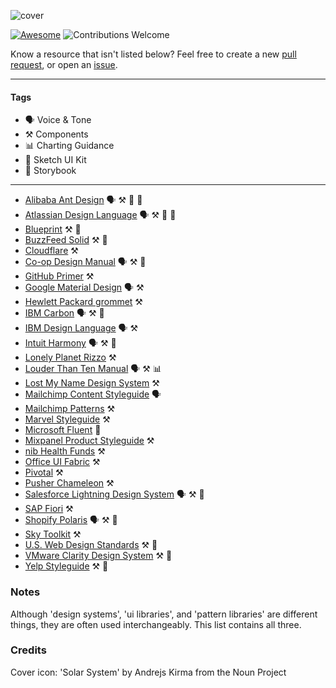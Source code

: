 ![cover](/cover.png)

[![Awesome](https://cdn.rawgit.com/sindresorhus/awesome/d7305f38d29fed78fa85652e3a63e154dd8e8829/media/badge.svg)](https://github.com/sindresorhus/awesome)
![Contributions Welcome](https://img.shields.io/badge/Contributions-welcome-blue.svg)

Know a resource that isn't listed below? Feel free to create a new [pull request](https://github.com/alexpate/awesome-design-systems/pulls), or open an [issue](https://github.com/alexpate/awesome-design-systems/issues/new).

- - -
#### Tags

- 🗣 Voice & Tone
- ⚒ Components
- 📊 Charting Guidance
- 🎨 Sketch UI Kit
- 📓 Storybook
- - -

- [Alibaba Ant Design](https://ant.design) 🗣 ⚒ 🎨 📓
- [Atlassian Design Language](https://atlassian.design) 🗣 ⚒ 🎨 📓
- [Blueprint](http://blueprintjs.com/) ⚒ 🎨
- [BuzzFeed Solid](http://solid.buzzfeed.com/) ⚒ 🎨
- [Cloudflare](https://cloudflare.github.io/cf-ui/) ⚒
- [Co-op Design Manual](https://coop-design-manual.herokuapp.com/) 🗣 ⚒ 🎨
- [GitHub Primer](http://primercss.io/) ⚒
- [Google Material Design](https://material.io/) 🗣 ⚒
- [Hewlett Packard grommet](https://grommet.github.io) ⚒
- [IBM Carbon](http://carbondesignsystem.com/) 🗣 ⚒ 🎨
- [IBM Design Language](https://www.ibm.com/design/language/) 🗣 ⚒
- [Intuit Harmony](http://harmony.intuit.com/) 🗣 ⚒ 🎨
- [Lonely Planet Rizzo](http://rizzo.lonelyplanet.com/) ⚒
- [Louder Than Ten Manual](http://manual.louderthanten.com/) 🗣 ⚒ 📊
- [Lost My Name Design System](http://design-system.lostmy.name/) ⚒
- [Mailchimp Content Styleguide](http://styleguide.mailchimp.com/) 🗣
- [Mailchimp Patterns](http://ux.mailchimp.com/patterns) ⚒
- [Marvel Styleguide](https://marvelapp.com/styleguide) ⚒
- [Microsoft Fluent](http://fluent.microsoft.com/) 📓
- [Mixpanel Product Styleguide](http://mixpanel.github.io/mixpanel-common/examples/style-guide-new) ⚒
- [nib Health Funds](https://design.nib.com.au/) ⚒
- [Office UI Fabric](https://dev.office.com/fabric) ⚒
- [Pivotal](http://styleguide.pivotal.io/) ⚒
- [Pusher Chameleon](http://pusher.github.io/chameleon/) ⚒
- [Salesforce Lightning Design System](https://www.lightningdesignsystem.com) 🗣 ⚒ 🎨
- [SAP Fiori](https://experience.sap.com/fiori-design/) ⚒
- [Shopify Polaris](https://polaris.shopify.com) 🗣 ⚒ 🎨
- [Sky Toolkit](https://www.sky.com/toolkit) ⚒
- [U.S. Web Design Standards](https://standards.usa.gov/) ⚒ 🎨
- [VMware Clarity Design System](https://vmware.github.io/clarity/) ⚒ 🎨
- [Yelp Styleguide](http://yelp.com/styleguide) ⚒ 🎨


### Notes
Although 'design systems', 'ui libraries', and 'pattern libraries' are different things, they are often used interchangeably. This list contains all three.

### Credits
Cover icon: 'Solar System' by Andrejs Kirma from the Noun Project
